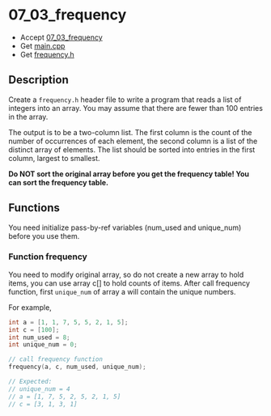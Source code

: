 # 07_03_frequency

- Accept [07_03_frequency](https://classroom.github.com/a/bbyAo7iM)
- Get [main.cpp](main.cpp)
- Get [frequency.h](frequency.h)


## Description

Create a `frequency.h` header file to write a program that reads a list of integers into an array. You may assume that there are fewer than 100 entries in the array.

The output is to be a two-column list. The first column is the count of the number of occurrences of each element, the second column is a list of the distinct array of elements. The list should be sorted into entries in the first column, largest to smallest. 

**Do NOT sort the original array before you get the frequency table! You can sort the frequency table.**


## Functions

You need initialize pass-by-ref variables (num_used and unique_num) before you use them.


### Function frequency
You need to modify original array, so do not create a new array to hold items, you can use array c[] to hold counts of items. After call frequency function, first `unique_num` of array a will contain the unique numbers.

For example,

```c++
int a = [1, 1, 7, 5, 5, 2, 1, 5];
int c = [100];
int num_used = 8;
int unique_num = 0;

// call frequency function
frequency(a, c, num_used, unique_num);

// Expected:
// unique_num = 4
// a = [1, 7, 5, 2, 5, 2, 1, 5]
// c = [3, 1, 3, 1]
```